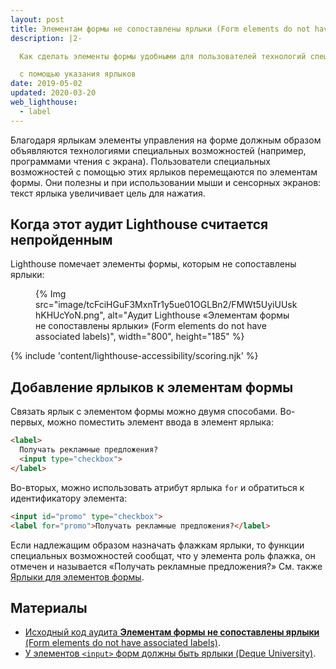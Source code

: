```yaml
---
layout: post
title: Элементам формы не сопоставлены ярлыки (Form elements do not have associated labels)
description: |2-

  Как сделать элементы формы удобными для пользователей технологий специальных возможностей

  с помощью указания ярлыков
date: 2019-05-02
updated: 2020-03-20
web_lighthouse:
  - label
---
```


Благодаря ярлыкам элементы управления на форме должным образом объявляются технологиями специальных возможностей (например, программами чтения с экрана). Пользователи специальных возможностей с помощью этих ярлыков перемещаются по элементам формы. Они полезны и при использовании мыши и сенсорных экранов: текст ярлыка увеличивает цель для нажатия.

## Когда этот аудит Lighthouse считается непройденным

Lighthouse помечает элементы формы, которым не сопоставлены ярлыки:

<figure>   {% Img src="image/tcFciHGuF3MxnTr1y5ue01OGLBn2/FMWt5UyiUUskhKHUcYoN.png", alt="Аудит Lighthouse «Элементам формы не сопоставлены ярлыки» (Form elements do not have associated labels)", width="800", height="185" %}</figure>

{% include 'content/lighthouse-accessibility/scoring.njk' %}

## Добавление ярлыков к элементам формы

Связать ярлык с элементом формы можно двумя способами. Во-первых, можно поместить элемент ввода в элемент ярлыка:

```html
<label>
  Получать рекламные предложения?
  <input type="checkbox">
</label>
```

Во-вторых, можно использовать атрибут ярлыка `for` и обратиться к идентификатору элемента:

```html
<input id="promo" type="checkbox">
<label for="promo">Получать рекламные предложения?</label>
```

Если надлежащим образом назначать флажкам ярлыки, то функции специальных возможностей сообщат, что у элемента роль флажка, он отмечен и называется «Получать рекламные предложения?» См. также [Ярлыки для элементов формы](/labels-and-text-alternatives#label-form-elements).

## Материалы

- [Исходный код аудита **Элементам формы не сопоставлены ярлыки** (Form elements do not have associated labels)](https://github.com/GoogleChrome/lighthouse/blob/master/core/audits/accessibility/label.js).
- [У элементов `<input>` форм должны быть ярлыки (Deque University)](https://dequeuniversity.com/rules/axe/3.3/label).
